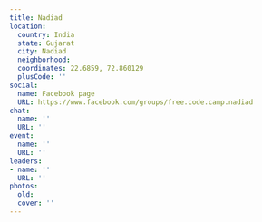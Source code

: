 ```yaml
---
title: Nadiad
location:
  country: India
  state: Gujarat
  city: Nadiad
  neighborhood: 
  coordinates: 22.6859, 72.860129
  plusCode: ''
social:
  name: Facebook page
  URL: https://www.facebook.com/groups/free.code.camp.nadiad
chat:
  name: ''
  URL: ''
event:
  name: ''
  URL: ''
leaders:
- name: ''
  URL: ''
photos:
  old: 
  cover: ''
---
```

